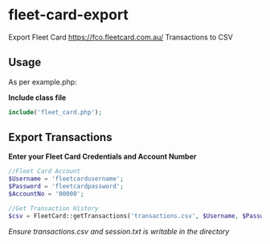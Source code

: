 # fleet-card-export
Export Fleet Card https://fco.fleetcard.com.au/ Transactions to CSV

## Usage

As per example.php:

<b>Include class file</b>
```php
include('fleet_card.php');
```
## Export Transactions
<b>Enter your Fleet Card Credentials and Account Number</b>

```php
//Fleet Card Account
$Username = 'fleetcardusername';
$Password = 'fleetcardpassword';
$AccountNo = '00000';

//Get Transaction History
$csv = FleetCard::getTransactions('transactions.csv', $Username, $Password, $AccountNo);
```

<i>Ensure transactions.csv and session.txt is writable in the directory</i>
